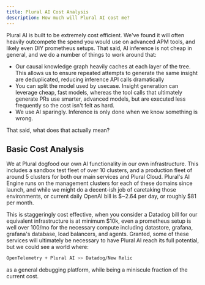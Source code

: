 ```yaml
---
title: Plural AI Cost Analysis
description: How much will Plural AI cost me?
---
```


Plural AI is built to be extremely cost efficient.  We've found it will often heavily outcompete the spend you would use on advanced APM tools, and likely even DIY prometheus setups.  That said, AI inference is not cheap in general, and we do a number of things to work around that:

* Our causal knowledge graph heavily caches at each layer of the tree. This allows us to ensure repeated attempts to generate the same insight are deduplicated, reducing inference API calls dramatically
* You can split the model used by usecase.  Insight generation can leverage cheap, fast models, whereas the tool calls that ultimately generate PRs use smarter, advanced models, but are executed less frequently so the cost isn't felt as hard.
* We use AI sparingly.  Inference is only done when we know something is wrong.

That said, what does that actually mean?

## Basic Cost Analysis

We at Plural dogfood our own AI functionality in our own infrastructure.  This includes a sandbox test fleet of over 10 clusters, and a production fleet of around 5 clusters for both our main services and Plural Cloud.  Plural's AI Engine runs on the management clusters for each of these domains since launch, and while we might do a decent-ish job of caretaking those environments, or current daily OpenAI bill is $~2.64 per day, or roughly $81 per month.

This is staggeringly cost effective, when you consider a Datadog bill for our equivalent infrastructure is at minimum $10k, even a prometheus setup is well over 100/mo for the necessary compute including datastore, grafana, grafana's database, load balancers, and agents.  Granted, some of these services will ultimately be necessary to have Plural AI reach its full potential, but we could see a world where:

```sh
OpenTelemetry + Plural AI >> Datadog/New Relic
```

as a general debugging platform, while being a miniscule fraction of the current cost.